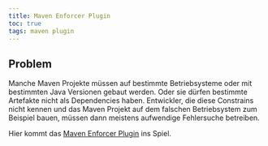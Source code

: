```yaml
---
title: Maven Enforcer Plugin
toc: true
tags: maven plugin
---
```


## Problem

Manche Maven Projekte müssen auf bestimmte Betriebsysteme oder mit bestimmten Java Versionen gebaut werden. Oder sie dürfen bestimmte Artefakte nicht als Dependencies haben. Entwickler, die diese Constrains nicht kennen und das Maven Projekt auf dem falschen Betriebsystem zum Beispiel bauen, müssen dann meistens aufwendige Fehlersuche betreiben.

Hier kommt das [Maven Enforcer Plugin](https://maven.apache.org/enforcer/maven-enforcer-plugin/) ins Spiel.


